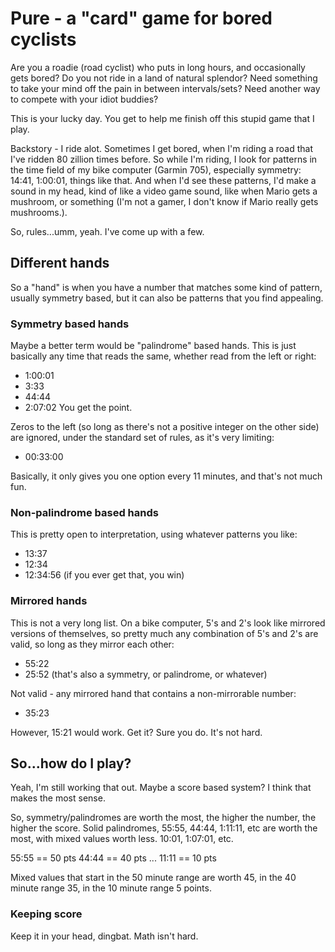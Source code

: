 # Pure - a "card" game for bored cyclists

Are you a roadie (road cyclist) who puts in long hours, and occasionally gets
bored? Do you not ride in a land of natural splendor? Need something to take
your mind off the pain in between intervals/sets? Need another way to compete
with your idiot buddies?

This is your lucky day. You get to help me finish off this stupid game that
I play.

Backstory - I ride alot. Sometimes I get bored, when I'm riding a road that
I've ridden 80 zillion times before. So while I'm riding, I look for patterns
in the time field of my bike computer (Garmin 705), especially symmetry: 14:41, 1:00:01, things like that. And when I'd see these patterns, I'd make
  a sound in my head, kind of like a video game sound, like when Mario gets
  a mushroom, or something (I'm not a gamer, I don't know if Mario really gets
  mushrooms.).

So, rules...umm, yeah. I've come up with a few.

## Different hands

So a "hand" is when you have a number that matches some kind of pattern,
usually symmetry based, but it can also be patterns that you find appealing.

### Symmetry based hands

Maybe a better term would be "palindrome" based hands. This is just basically
any time that reads the same, whether read from the left or right:

- 1:00:01
- 3:33
- 44:44
- 2:07:02
You get the point. 

Zeros to the left (so long as there's not a positive integer on the other side)
are ignored, under the standard set of rules, as it's very limiting:

- 00:33:00

Basically, it only gives you one option every 11 minutes, and that's not much
fun.


### Non-palindrome based hands

This is pretty open to interpretation, using whatever patterns you like:

- 13:37
- 12:34
- 12:34:56 (if you ever get that, you win)

### Mirrored hands

This is not a very long list. On a bike computer, 5's and 2's look like
mirrored versions of themselves, so pretty much any combination of 5's and 2's
are valid, so long as they mirror each other:

- 55:22
- 25:52 (that's also a symmetry, or palindrome, or whatever)

Not valid - any mirrored hand that contains a non-mirrorable number:

- 35:23

However, 15:21 would work. Get it? Sure you do. It's not hard.

## So...how do I play?

Yeah, I'm still working that out. Maybe a score based system? I think that
makes the most sense.

So, symmetry/palindromes are worth the most, the higher the number, the higher
the score. Solid palindromes, 55:55, 44:44, 1:11:11, etc are worth the most,
with mixed values worth less. 10:01, 1:07:01, etc.

55:55 == 50 pts
44:44 == 40 pts
...
11:11 == 10 pts

Mixed values that start in the 50 minute range are worth 45, in the 40 minute
range 35, in the 10 minute range 5 points. 

### Keeping score

Keep it in your head, dingbat. Math isn't hard.


